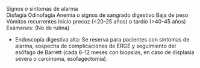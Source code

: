 Signos o síntomas de alarma  
Disfagia
Odinofagia
Anemia o signos de sangrado digestivo
Baja de peso
Vómitos recurrentes
Inicio precoz (<20-25 años) o tardío (>40-45 años)
Exámenes: (No de rutina)

- Endoscopía digestiva alta: Se reserva para pacientes con síntomas de alarma, sospecha de complicaciones de ERGE y seguimiento del esófago de Barrett (cada 6-12 meses con biopsias, en caso de displasia severa o carcinoma, esofagectomía).
